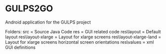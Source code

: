 GULPS2GO
========

Android application for the GULPS project

Folders:
src = Source Java Code
res = GUI related code
res\layout = Default layout
res\layout-xlarge = Layout for xlarge screens
res\layout-xlarge-land = Layout for xlarge screens horizontal screen orientations
res\values = xml GUI definitions
